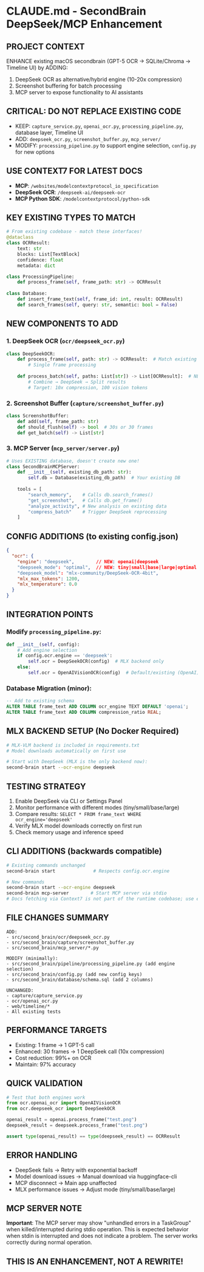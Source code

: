# CLAUDE.md - SecondBrain DeepSeek/MCP Enhancement

## PROJECT CONTEXT
ENHANCE existing macOS secondbrain (GPT-5 OCR → SQLite/Chroma → Timeline UI) by ADDING:
1. DeepSeek OCR as alternative/hybrid engine (10-20x compression)
2. Screenshot buffering for batch processing
3. MCP server to expose functionality to AI assistants

## CRITICAL: DO NOT REPLACE EXISTING CODE
- KEEP: `capture_service.py`, `openai_ocr.py`, `processing_pipeline.py`, database layer, Timeline UI
- ADD: `deepseek_ocr.py`, `screenshot_buffer.py`, `mcp_server/`
- MODIFY: `processing_pipeline.py` to support engine selection, `config.py` for new options

## USE CONTEXT7 FOR LATEST DOCS
- **MCP**: `/websites/modelcontextprotocol_io_specification`
- **DeepSeek OCR**: `/deepseek-ai/deepseek-ocr`
- **MCP Python SDK**: `/modelcontextprotocol/python-sdk`

## KEY EXISTING TYPES TO MATCH
```python
# From existing codebase - match these interfaces!
@dataclass
class OCRResult:
    text: str
    blocks: List[TextBlock]
    confidence: float
    metadata: dict

class ProcessingPipeline:
    def process_frame(self, frame_path: str) -> OCRResult
    
class Database:
    def insert_frame_text(self, frame_id: int, result: OCRResult)
    def search_frames(self, query: str, semantic: bool = False)
```

## NEW COMPONENTS TO ADD

### 1. DeepSeek OCR (`ocr/deepseek_ocr.py`)
```python
class DeepSeekOCR:
    def process_frame(self, path: str) -> OCRResult:  # Match existing interface!
        # Single frame processing
        
    def process_batch(self, paths: List[str]) -> List[OCRResult]:  # NEW capability
        # Combine → DeepSeek → Split results
        # Target: 10x compression, 100 vision tokens
```

### 2. Screenshot Buffer (`capture/screenshot_buffer.py`)
```python
class ScreenshotBuffer:
    def add(self, frame_path: str)
    def should_flush(self) -> bool  # 30s or 30 frames
    def get_batch(self) -> List[str]
```

### 3. MCP Server (`mcp_server/server.py`)
```python
# Uses EXISTING database, doesn't create new one!
class SecondBrainMCPServer:
    def __init__(self, existing_db_path: str):
        self.db = Database(existing_db_path)  # Your existing DB
        
    tools = [
        "search_memory",    # Calls db.search_frames()
        "get_screenshot",   # Calls db.get_frame()
        "analyze_activity", # New analysis on existing data
        "compress_batch"    # Trigger DeepSeek reprocessing
    ]
```

## CONFIG ADDITIONS (to existing config.json)
```json
{
  "ocr": {
    "engine": "deepseek",        // NEW: openai|deepseek
    "deepseek_mode": "optimal",  // NEW: tiny|small|base|large|optimal
    "deepseek_model": "mlx-community/DeepSeek-OCR-4bit",
    "mlx_max_tokens": 1200,
    "mlx_temperature": 0.0
  }
}
```

## INTEGRATION POINTS

### Modify `processing_pipeline.py`:
```python
def __init__(self, config):
    # Add engine selection
    if config.ocr.engine == 'deepseek':
        self.ocr = DeepSeekOCR(config)  # MLX backend only
    else:
        self.ocr = OpenAIVisionOCR(config)  # Default/existing (OpenAI)
```

### Database Migration (minor):
```sql
-- Add to existing schema
ALTER TABLE frame_text ADD COLUMN ocr_engine TEXT DEFAULT 'openai';
ALTER TABLE frame_text ADD COLUMN compression_ratio REAL;
```

## MLX BACKEND SETUP (No Docker Required)
```bash
# MLX-VLM backend is included in requirements.txt
# Model downloads automatically on first use

# Start with DeepSeek (MLX is the only backend now):
second-brain start --ocr-engine deepseek
```

## TESTING STRATEGY
1. Enable DeepSeek via CLI or Settings Panel
2. Monitor performance with different modes (tiny/small/base/large)
3. Compare results: `SELECT * FROM frame_text WHERE ocr_engine='deepseek'`
4. Verify MLX model downloads correctly on first run
5. Check memory usage and inference speed

## CLI ADDITIONS (backwards compatible)
```bash
# Existing commands unchanged
second-brain start              # Respects config.ocr.engine

# New commands
second-brain start --ocr-engine deepseek
second-brain mcp-server        # Start MCP server via stdio
# Docs fetching via Context7 is not part of the runtime codebase; use external tools as needed
```

## FILE CHANGES SUMMARY
```
ADD:
- src/second_brain/ocr/deepseek_ocr.py
- src/second_brain/capture/screenshot_buffer.py  
- src/second_brain/mcp_server/*.py

MODIFY (minimally):
- src/second_brain/pipeline/processing_pipeline.py (add engine selection)
- src/second_brain/config.py (add new config keys)
- src/second_brain/database/schema.sql (add 2 columns)

UNCHANGED:
- capture/capture_service.py
- ocr/openai_ocr.py
- web/timeline/*
- All existing tests
```

## PERFORMANCE TARGETS
- Existing: 1 frame → 1 GPT-5 call
- Enhanced: 30 frames → 1 DeepSeek call (10x compression)
- Cost reduction: 99%+ on OCR
- Maintain: 97% accuracy

## QUICK VALIDATION
```python
# Test that both engines work
from ocr.openai_ocr import OpenAIVisionOCR
from ocr.deepseek_ocr import DeepSeekOCR

openai_result = openai.process_frame("test.png")
deepseek_result = deepseek.process_frame("test.png")

assert type(openai_result) == type(deepseek_result) == OCRResult
```

## ERROR HANDLING
- DeepSeek fails → Retry with exponential backoff
- Model download issues → Manual download via huggingface-cli
- MCP disconnect → Main app unaffected
- MLX performance issues → Adjust mode (tiny/small/base/large)

## MCP SERVER NOTE
**Important**: The MCP server may show "unhandled errors in a TaskGroup" when killed/interrupted during stdio operation. This is expected behavior when stdin is interrupted and does not indicate a problem. The server works correctly during normal operation.

## THIS IS AN ENHANCEMENT, NOT A REWRITE!